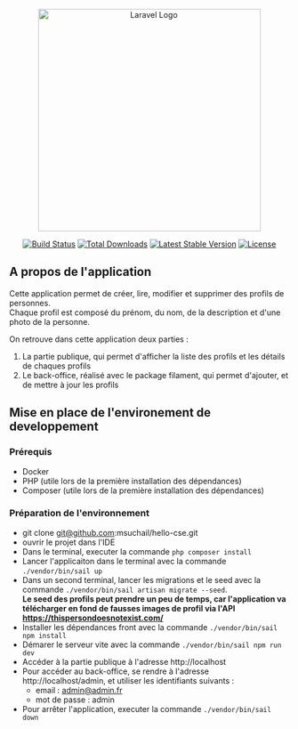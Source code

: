 <p align="center"><a href="https://laravel.com" target="_blank"><img src="https://www.editions-tissot.fr/wp-content/uploads/2020/10/logo-hcse.png" width="400" alt="Laravel Logo"></a></p>

<p align="center">
<a href="https://github.com/laravel/framework/actions"><img src="https://github.com/laravel/framework/workflows/tests/badge.svg" alt="Build Status"></a>
<a href="https://packagist.org/packages/laravel/framework"><img src="https://img.shields.io/packagist/dt/laravel/framework" alt="Total Downloads"></a>
<a href="https://packagist.org/packages/laravel/framework"><img src="https://img.shields.io/packagist/v/laravel/framework" alt="Latest Stable Version"></a>
<a href="https://packagist.org/packages/laravel/framework"><img src="https://img.shields.io/packagist/l/laravel/framework" alt="License"></a>
</p>

## A propos de l'application
<p>Cette application permet de créer, lire, modifier et supprimer des profils de personnes. <br>Chaque profil est composé du prénom, du nom, de la description et d'une photo de la personne.</p>
<p>On retrouve dans cette application deux parties : 
<ol>
    <li>La partie publique, qui permet d'afficher la liste des profils et les détails de chaques profils</li>
    <li>Le back-office, réalisé avec le package filament, qui permet d'ajouter, et de mettre à jour les profils</li>
</ol>


## Mise en place de l'environement de developpement
### Prérequis
- Docker
- PHP (utile lors de la première installation des dépendances)
- Composer (utile lors de la première installation des dépendances)
### Préparation de l'environnement
- git clone git@github.com:msuchail/hello-cse.git
- ouvrir le projet dans l'IDE
- Dans le terminal, executer la commande `php composer install`
- Lancer l'applicaiton dans le terminal avec la commande `./vendor/bin/sail up`
- Dans un second terminal, lancer les migrations et le seed avec la commande `./vendor/bin/sail artisan migrate --seed`. <br><strong>Le seed des profils peut prendre un peu de temps, car l'application va télécharger en fond de fausses images de profil via l'API https://thispersondoesnotexist.com/</strong>
- Installer les dépendances front avec la commande `./vendor/bin/sail npm install`
- Démarer le serveur vite avec la commande `./vendor/bin/sail npm run dev`
- Accéder à la partie publique à l'adresse http://localhost
- Pour accéder au back-office, se rendre à l'adresse http://localhost/admin, et utiliser les identifiants suivants : 
    - email : admin@admin.fr
    - mot de passe : admin
- Pour arrêter l'application, executer la commande `./vendor/bin/sail down`
